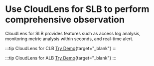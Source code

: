 # Use CloudLens for SLB to perform comprehensive observation

CloudLens for SLB provides features such as access log analysis, monitoring metric analysis within seconds, and real-time alert.

:::tip CloudLens for CLB
[Try Demo](/en/playground/demo.html?dest=/lognext/app/lens/clb){target="_blank"}
:::

:::tip CloudLens for ALB
[Try Demo](/en/playground/demo.html?dest=/lognext/app/lens/alb){target="_blank"}
:::
